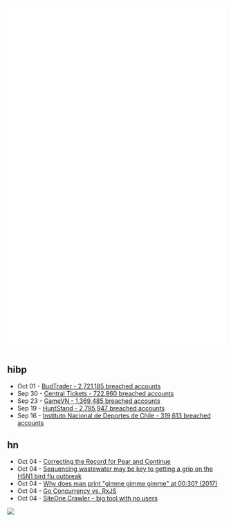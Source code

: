![Metrics](https://raw.githubusercontent.com/phixion/phixion/master/metrics.svg)

## hibp

<!--
for https://github.com/phixion/phixion/blob/main/.github/workflows/feeds.yml
-->
<!--START_SECTION:haveibeenpwnd-->
- Oct 01 - [BudTrader - 2,721,185 breached accounts](https://haveibeenpwned.com/PwnedWebsites#BudTrader)
- Sep 30 - [Central Tickets - 722,860 breached accounts](https://haveibeenpwned.com/PwnedWebsites#CentralTickets)
- Sep 23 - [GameVN - 1,369,485 breached accounts](https://haveibeenpwned.com/PwnedWebsites#GameVN)
- Sep 19 - [HuntStand - 2,795,947 breached accounts](https://haveibeenpwned.com/PwnedWebsites#HuntStand)
- Sep 16 - [Instituto Nacional de Deportes de Chile - 319,613 breached accounts](https://haveibeenpwned.com/PwnedWebsites#InstitutoNacionalDeDeportesDeChile)
<!--END_SECTION:haveibeenpwnd-->

## hn

<!--
for https://github.com/phixion/phixion/blob/main/.github/workflows/feeds.yml
-->
<!--START_SECTION:hn-->
- Oct 04 - [Correcting the Record for Pear and Continue](https://www.ycombinator.com/blog/correcting-the-record/)
- Oct 04 - [Sequencing wastewater may be key to getting a grip on the H5N1 bird flu outbreak](https://www.statnews.com/2024/09/27/h5n1-bird-flu-wastewater-surveillance-sequencing/)
- Oct 04 - [Why does man print "gimme gimme gimme" at 00:30? (2017)](https://unix.stackexchange.com/questions/405783/why-does-man-print-gimme-gimme-gimme-at-0030)
- Oct 04 - [Go Concurrency vs. RxJS](https://code.gdnetwork.co/blog/go-vs-rxjs)
- Oct 04 - [SiteOne Crawler – big tool with no users](https://crawler.siteone.io/)
<!--END_SECTION:hn-->

<!--
for https://yhype.me
-->
![](https://hit.yhype.me/github/profile?user_id=13013670)
